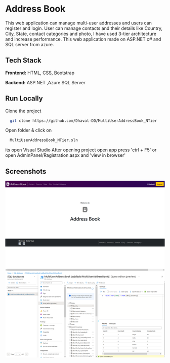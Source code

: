 
# Address Book 

This web application can manage multi-user addresses and users can register and login. User can manage contacts and their details like Country, City, State, contact categories and photo, I have used 3-tier architecture and increase performance. This web application made on ASP.NET c# and SQL server from azure.


## Tech Stack

**Frontend:** HTML, CSS, Bootstrap

**Backend:** ASP.NET ,Azure SQL Server


## Run Locally

Clone the project

```bash
  git clone https://github.com/Dhaval-DD/MultiUserAddressBook_NTier
```

Open folder  & click on

```bash
  MultiUserAddressBook_NTier.sln
```
its open Visual Studio
After opening project open app press 'ctrl + F5'
or open AdminPanel/Ragistration.aspx and 'view in browser'



## Screenshots

![Address book webpage](ReadmeContent/Addressbook.png)
![Azure SQL db](ReadmeContent/azuresqldatabase.png)

